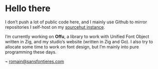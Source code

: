 # Hello there

I don’t push a lot of public code here, and I mainly use Github to mirror
repositories I self-host on my [sourcehut
instance](https://dev.sansfontieres.com/~romain).

I’m currently working on **Offu**, a library to work with Unified Font Object
written in Zig, and my studio’s website (written in Zig and Go). I also try to
allocate some time to work on font design, but I’m mainly into pure programming
these days.

⌁ romain@sansfontieres.com

<!--
Emojis I like: 🐆 🐇 🐡 🦈 🦎 

UTF-8 characters I like: 〠 〓 ← ↑ → ↓ ⌁
-->
